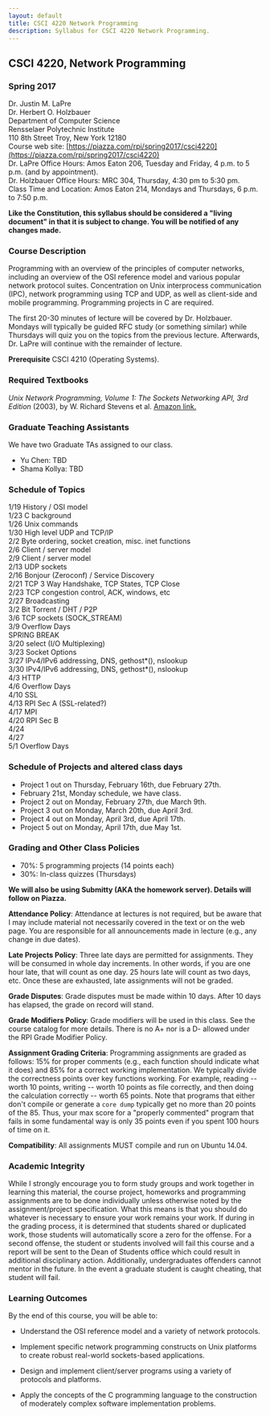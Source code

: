 ```yaml
---
layout: default
title: CSCI 4220 Network Programming
description: Syllabus for CSCI 4220 Network Programming.
---
```


## CSCI 4220, Network Programming

### Spring 2017

Dr. Justin M. LaPre  
Dr. Herbert O. Holzbauer  
Department of Computer Science  
Rensselaer Polytechnic Institute  
110 8th Street Troy, New York 12180   
Course web site: [https://piazza.com/rpi/spring2017/csci4220](https://piazza.com/rpi/spring2017/csci4220)  
Dr. LaPre Office Hours: Amos Eaton 206, Tuesday and Friday, 4 p.m. to 5 p.m. (and by appointment).  
Dr. Holzbauer Office Hours: MRC 304, Thursday, 4:30 pm to 5:30 pm.  
Class Time and Location: Amos Eaton 214, Mondays and Thursdays, 6 p.m. to 7:50 p.m.

**Like the Constitution, this syllabus should be considered a "living document" in that it is subject to change.
You will be notified of any changes made.**

### Course Description

Programming with an overview of the principles of computer networks,
including an overview of the OSI reference model and various popular
network protocol suites. Concentration on Unix interprocess
communication (IPC), network programming using TCP and UDP, as well as
client-side and mobile programming. Programming projects in C are required.

The first 20-30 minutes of lecture will be covered by Dr. Holzbauer.
Mondays will typically be guided RFC study (or something similar)
while Thursdays will quiz you on the topics from the previous lecture.
Afterwards, Dr. LaPre will continue with the remainder of lecture.

**Prerequisite** CSCI 4210 (Operating Systems).

### Required Textbooks

*Unix Network Programming, Volume 1: The Sockets Networking API, 3rd
Edition* (2003), by W. Richard Stevens et al.
[Amazon link.](http://a.co/aE8mNZ4)

### Graduate Teaching Assistants
We have two Graduate TAs assigned to our class.

* Yu Chen: TBD
* Shama Kollya: TBD

### Schedule of Topics

1/19  History / OSI model  
1/23  C background  
1/26  Unix commands  
1/30  High level UDP and TCP/IP  
2/2  Byte ordering, socket creation, misc. inet functions  
2/6  Client / server model  
2/9  Client / server model  
2/13  UDP sockets  
2/16  Bonjour (Zeroconf) / Service Discovery  
2/21  TCP 3 Way Handshake, TCP States, TCP Close  
2/23  TCP congestion control, ACK, windows, etc  
2/27  Broadcasting  
3/2  Bit Torrent / DHT / P2P  
3/6  TCP sockets (SOCK_STREAM)  
3/9  Overflow Days  
SPRING BREAK  
3/20  select (I/O Multiplexing)  
3/23  Socket Options  
3/27  IPv4/IPv6 addressing, DNS, gethost\*(), nslookup  
3/30  IPv4/IPv6 addressing, DNS, gethost\*(), nslookup  
4/3  HTTP  
4/6  Overflow Days  
4/10  SSL  
4/13  RPI Sec A (SSL-related?)  
4/17  MPI  
4/20  RPI Sec B  
4/24  
4/27  
5/1  Overflow Days  

### Schedule of Projects and altered class days

* Project 1 out on Thursday, February 16th, due February 27th.
* February 21st, Monday schedule, we have class.
* Project 2 out on Monday, February 27th, due March 9th.
* Project 3 out on Monday, March 20th, due April 3rd.
* Project 4 out on Monday, April 3rd, due April 17th.
* Project 5 out on Monday, April 17th, due May 1st.

### Grading and Other Class Policies

*  70%: 5 programming projects (14 points each)
*  30%: In-class quizzes (Thursdays)

**We will also be using Submitty (AKA the homework server).  Details
  will follow on Piazza.**

**Attendance Policy**: Attendance at lectures is not required, but
be aware that I may include material not necessarily covered in the
text or on the web page.  You are responsible for all announcements
made in lecture (e.g., any change in due dates).

**Late Projects Policy**: Three late days are permitted for
assignments.  They will be consumed in whole day increments. In other
words, if you are one hour late, that will count as one day. 25 hours
late will count as two days, etc. Once these are exhausted, late
assignments will not be graded.

**Grade Disputes**: Grade disputes must be made within 10 days.
After 10 days has elapsed, the grade on record will stand.

**Grade Modifiers Policy**: Grade modifiers will be used in this
class. See the course catalog for more details.  There is no A+ nor is
a D- allowed under the RPI Grade Modifier Policy.

**Assignment Grading Criteria**: Programming assignments are graded as
follows: 15% for proper comments (e.g., each function should indicate
what it does) and 85% for a correct working implementation. We
typically divide the correctness points over key functions
working. For example, reading -- worth 10 points, writing -- worth 10
points as file correctly, and then doing the calculation correctly --
worth 65 points. Note that programs that either don't compile or
generate a `core dump` typically get no more than 20 points of the
85. Thus, your max score for a "properly commented" program that fails
in some fundamental way is only 35 points even if you spent 100 hours
of time on it.

**Compatibility**: All assignments MUST compile and run on Ubuntu 14.04.

### Academic Integrity

While I strongly encourage you to form study groups and work together
in learning this material, the course project, homeworks and
programming assignments are to be done individually unless otherwise
noted by the assignment/project specification. What this means is that
you should do whatever is necessary to ensure your work remains your
work. If during in the grading process, it is determined that students
shared or duplicated work, those students will automatically score a
zero for the offense.  For a second offense, the student or students
involved will fail this course and a report will be sent to the Dean
of Students office which could result in additional disciplinary
action.  Additionally, undergraduates offenders cannot mentor in the
future.  In the event a graduate student is caught cheating, that
student will fail.

### Learning Outcomes

By the end of this course, you will be able to:

* Understand the OSI reference model and a variety of network
  protocols.

* Implement specific network programming constructs on Unix platforms
  to create robust real-world sockets-based applications.

* Design and implement client/server programs using a variety of
  protocols and platforms.

* Apply the concepts of the C programming language to the construction
of moderately complex software implementation problems.
